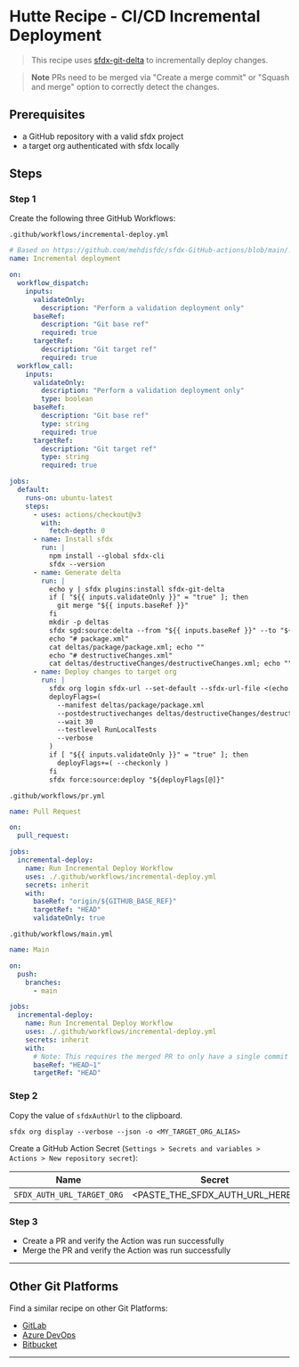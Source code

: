 # Hutte Recipe - CI/CD Incremental Deployment

> This recipe uses [sfdx-git-delta](https://github.com/scolladon/sfdx-git-delta) to incrementally deploy changes.

> **Note** PRs need to be merged via "Create a merge commit" or "Squash and merge" option to correctly detect the changes.

## Prerequisites

- a GitHub repository with a valid sfdx project
- a target org authenticated with sfdx locally

## Steps

### Step 1

Create the following three GitHub Workflows:

`.github/workflows/incremental-deploy.yml`

```yaml
# Based on https://github.com/mehdisfdc/sfdx-GitHub-actions/blob/main/.github/workflows/main.yml
name: Incremental deployment

on:
  workflow_dispatch:
    inputs:
      validateOnly:
        description: "Perform a validation deployment only"
      baseRef:
        description: "Git base ref"
        required: true
      targetRef:
        description: "Git target ref"
        required: true
  workflow_call:
    inputs:
      validateOnly:
        description: "Perform a validation deployment only"
        type: boolean
      baseRef:
        description: "Git base ref"
        type: string
        required: true
      targetRef:
        description: "Git target ref"
        type: string
        required: true

jobs:
  default:
    runs-on: ubuntu-latest
    steps:
      - uses: actions/checkout@v3
        with:
          fetch-depth: 0
      - name: Install sfdx
        run: |
          npm install --global sfdx-cli
          sfdx --version
      - name: Generate delta
        run: |
          echo y | sfdx plugins:install sfdx-git-delta
          if [ "${{ inputs.validateOnly }}" = "true" ]; then
            git merge "${{ inputs.baseRef }}"
          fi
          mkdir -p deltas
          sfdx sgd:source:delta --from "${{ inputs.baseRef }}" --to "${{ inputs.targetRef }}" --output deltas --generate-delta --ignore .forceignore
          echo "# package.xml"
          cat deltas/package/package.xml; echo ""
          echo "# destructiveChanges.xml"
          cat deltas/destructiveChanges/destructiveChanges.xml; echo ""
      - name: Deploy changes to target org
        run: |
          sfdx org login sfdx-url --set-default --sfdx-url-file <(echo "${{ secrets.SFDX_AUTH_URL_TARGET_ORG }}")
          deployFlags=(
            --manifest deltas/package/package.xml
            --postdestructivechanges deltas/destructiveChanges/destructiveChanges.xml
            --wait 30
            --testlevel RunLocalTests
            --verbose
          )
          if [ "${{ inputs.validateOnly }}" = "true" ]; then
            deployFlags+=( --checkonly )
          fi
          sfdx force:source:deploy "${deployFlags[@]}"
```

`.github/workflows/pr.yml`

```yaml
name: Pull Request

on:
  pull_request:

jobs:
  incremental-deploy:
    name: Run Incremental Deploy Workflow
    uses: ./.github/workflows/incremental-deploy.yml
    secrets: inherit
    with:
      baseRef: "origin/${GITHUB_BASE_REF}"
      targetRef: "HEAD"
      validateOnly: true
```

`.github/workflows/main.yml`

```yaml
name: Main

on:
  push:
    branches:
      - main

jobs:
  incremental-deploy:
    name: Run Incremental Deploy Workflow
    uses: ./.github/workflows/incremental-deploy.yml
    secrets: inherit
    with:
      # Note: This requires the merged PR to only have a single commit or merge commit
      baseRef: "HEAD~1"
      targetRef: "HEAD"
```

### Step 2

Copy the value of `sfdxAuthUrl` to the clipboard.

```console
sfdx org display --verbose --json -o <MY_TARGET_ORG_ALIAS>
```

Create a GitHub Action Secret (`Settings > Secrets and variables > Actions > New repository secret`):

| Name                       | Secret                         |
| -------------------------- | ------------------------------ |
| `SFDX_AUTH_URL_TARGET_ORG` | <PASTE_THE_SFDX_AUTH_URL_HERE> |

### Step 3

- Create a PR and verify the Action was run successfully
- Merge the PR and verify the Action was run successfully

****
## Other Git Platforms

Find a similar recipe on other Git Platforms:

- [GitLab](https://gitlab.com/hutte-recipes/cicd-incremental-deployment/-/tree/main)
- [Azure DevOps](https://dev.azure.com/hutte-recipes/_git/cicd-incremental-deployment)
- [Bitbucket](https://bitbucket.org/hutte-recipes/cicd-incremental-deployment/src/main/)

****
